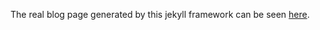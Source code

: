 The real blog page generated by this jekyll framework can be seen [here](http://hi-ogawa.github.io/).
